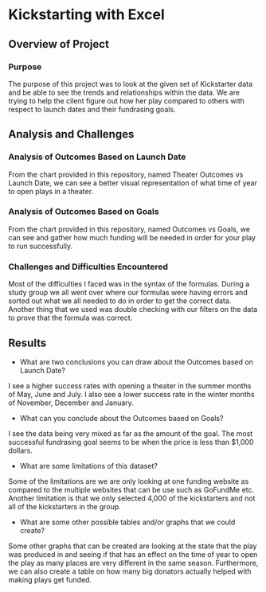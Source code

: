 # Kickstarting with Excel

## Overview of Project

### Purpose
The purpose of this project was to look at the given set of Kickstarter data and be able to see the trends and relationships within the data. We are trying to help the cilent figure out how her play compared to others with respect to launch dates and their fundrasing goals.

## Analysis and Challenges

### Analysis of Outcomes Based on Launch Date

From the chart provided in this repository, named Theater Outcomes vs Launch Date, we can see a better visual representation of what time of year to open plays in a theater.

### Analysis of Outcomes Based on Goals

From the chart provided in this repository, named Outcomes vs Goals, we can see and gather how much funding will be needed in order for your play to run successfully.

### Challenges and Difficulties Encountered

Most of the difficulties I faced was in the syntax of the formulas. During a study group we all went over where our formulas were having errors and sorted out what we all needed to do in order to get the correct data. Another thing that we used was double checking with our filters on the data to prove that the formula was correct.

## Results

- What are two conclusions you can draw about the Outcomes based on Launch Date?

I see a higher success rates with opening a theater in the summer months of May, June and July. I also see a lower success rate in the winter months of November, December and January.
- What can you conclude about the Outcomes based on Goals?

I see the data being very mixed as far as the amount of the goal.  The most successful fundrasing goal seems to be when the price is less than $1,000 dollars.
- What are some limitations of this dataset?

Some of the limitations are we are only looking at one funding website as compared to the multiple websites that can be use such as GoFundMe etc. Another limitation is that we only selected 4,000 of the kickstarters and not all of the kickstarters in the group.
- What are some other possible tables and/or graphs that we could create?

Some other graphs that can be created are looking at the state that the play was produced in and seeing if that has an effect on the time of year to open the play as many places are very different in the same season. Furthermore, we can also create a table on how many big donators actually helped with making plays get funded.

